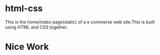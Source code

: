# html-css
This is the home/index page(static) of a e commerse web site.This is built using  HTML and CSS together.
# Nice Work
